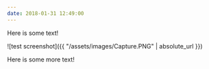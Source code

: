 ```yaml
---
date: 2018-01-31 12:49:00
---
```


Here is some text!

![test screenshot]({{ "/assets/images/Capture.PNG" | absolute_url }})

Here is some more text!

